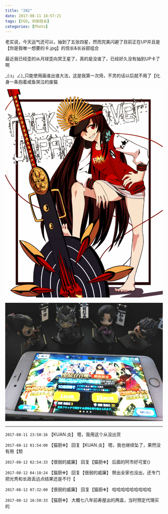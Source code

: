 ```yaml
---
title: "282"
date: 2017-08-11 18:57:21
tags: [FGO, 织田信长]
categories: [Photo]
---
```


<p>老实说，今天运气还可以，抽到了五张四星，然而完美闪避了目前正在UP并且是【你是我唯一想要的卡.jpg】的信长&amp;长谷部组合</p> 
<p>最近我已经歪的从月球歪向冥王星了，真的是没谁了，已经好久没有抽到UP卡了啊</p> 
<p>_(:з」∠)_只能使用画谁出谁大法，这是我第一次用，不灵的话以后就不用了【化身一条抱着咸鱼哭泣的废猫</p>

![](https://raw.githubusercontent.com/alicewish/meowchain247/master/img_cVZNdzJtQk9JV2NwbE5STHBrZFlQajFQR3owcDFoQ0ptTEU2NkVjZ1pKcHhNanhWVE5mNEFnPT0.jpg)

![](https://raw.githubusercontent.com/alicewish/meowchain247/master/img_cVZNdzJtQk9JV2NwbE5STHBrZFlQdW1sc3RKWWhCaWJDQzNQcjk0NzA2OGpRUVNwdGxNL3VRPT0.jpg)

---

`2017-08-11 23:50:16` 【KUAN.炎】 嗯，我用这个从没出货

`2017-08-12 01:54:00` 【猫厨✙】 回复【KUAN.炎】 嗯，我也继续坠了，果然没有用【颓

`2017-08-12 02:54:33` 【很弱的威廉】 回复【猫厨✙】 后面的阿市好可爱()

`2017-08-12 04:10:24` 【猫厨✙】 回复【很弱的威廉】 祭出全家也没出，还专门把光秀和长政丢远点结果还是不行【

`2017-08-12 07:32:00` 【很弱的威廉】 回复【猫厨✙】 哈哈哈哈哈哈哈哈哈

`2017-08-12 16:50:33` 【猫厨✙】 大概七八年前寿屋出的两盒，当时预定代理买的
